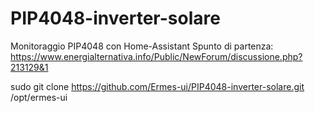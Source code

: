 # PIP4048-inverter-solare
Monitoraggio PIP4048 con Home-Assistant
Spunto di partenza: https://www.energialternativa.info/Public/NewForum/discussione.php?213129&1

sudo git clone https://github.com/Ermes-ui/PIP4048-inverter-solare.git /opt/ermes-ui
